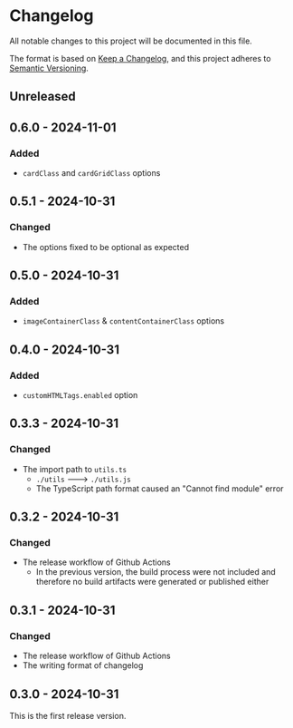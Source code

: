 # Changelog
All notable changes to this project will be documented in this file.

The format is based on [Keep a Changelog](https://keepachangelog.com/en/1.1.0/),
and this project adheres to [Semantic Versioning](https://semver.org/spec/v2.0.0.html).

## Unreleased

## 0.6.0 - 2024-11-01
### Added
- `cardClass` and `cardGridClass` options

## 0.5.1 - 2024-10-31
### Changed
- The options fixed to be optional as expected

## 0.5.0 - 2024-10-31
### Added
- `imageContainerClass` & `contentContainerClass` options

## 0.4.0 - 2024-10-31
### Added
- `customHTMLTags.enabled` option

## 0.3.3 - 2024-10-31
### Changed
- The import path to `utils.ts`
  - `./utils` ---> `./utils.js`
  - The TypeScript path format caused an "Cannot find module" error

## 0.3.2 - 2024-10-31
### Changed
- The release workflow of Github Actions
  - In the previous version, the build process were not included and therefore no build artifacts were generated or published either

## 0.3.1 - 2024-10-31
### Changed
- The release workflow of Github Actions
- The writing format of changelog

## 0.3.0 - 2024-10-31
This is the first release version.
